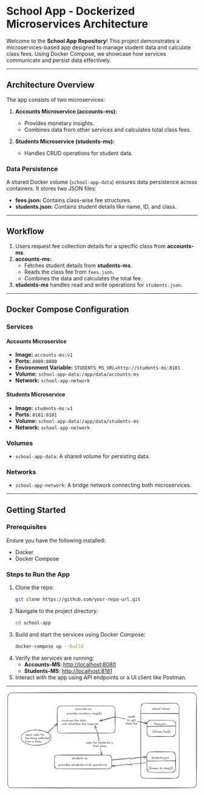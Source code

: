 # School App - Dockerized Microservices Architecture

Welcome to the **School App Repository**! This project demonstrates a microservices-based app designed to manage student data and calculate class fees. Using Docker Compose, we showcase how services communicate and persist data effectively.

---

## Architecture Overview

The app consists of two microservices:

1. **Accounts Microservice (accounts-ms):**
   - Provides monetary insights.
   - Combines data from other services and calculates total class fees.

2. **Students Microservice (students-ms):**
   - Handles CRUD operations for student data.

### Data Persistence
A shared Docker volume (`school-app-data`) ensures data persistence across containers. It stores two JSON files:

- **fees.json:** Contains class-wise fee structures.
- **students.json:** Contains student details like name, ID, and class.

---

## Workflow

1. Users request fee collection details for a specific class from **accounts-ms**.
2. **accounts-ms:**
   - Fetches student details from **students-ms**.
   - Reads the class fee from `fees.json`.
   - Combines the data and calculates the total fee.
3. **students-ms** handles read and write operations for `students.json`.

---

## Docker Compose Configuration

### Services

#### **Accounts Microservice**
- **Image:** `accounts-ms:v1`
- **Ports:** `8080:8080`
- **Environment Variable:** `STUDENTS_MS_URL=http://students-ms:8181`
- **Volume:** `school-app-data:/app/data/accounts-ms`
- **Network:** `school-app-network`

#### **Students Microservice**
- **Image:** `students-ms:v1`
- **Ports:** `8181:8181`
- **Volume:** `school-app-data:/app/data/students-ms`
- **Network:** `school-app-network`

### Volumes
- `school-app-data`: A shared volume for persisting data.

### Networks
- `school-app-network`: A bridge network connecting both microservices.

---

## Getting Started

### Prerequisites
Ensure you have the following installed:
- Docker
- Docker Compose

### Steps to Run the App

1. Clone the repo:
   ```bash
   git clone https://github.com/your-repo-url.git
   ```
2. Navigate to the project directory:
   ```bash
   cd school-app
   ```
3. Build and start the services using Docker Compose:
   ```bash
   docker-compose up --build
   ```
4. Verify the services are running:
   - **Accounts-MS**: [http://localhost:8080](http://localhost:8080)
   - **Students-MS**: [http://localhost:8181](http://localhost:8181)
5. Interact with the app using API endpoints or a UI client like Postman.

---

![Application archtiture](https://github.com/dev-danish-javed/docker-demo-app/blob/main/app%20architecture.png?raw=true)
